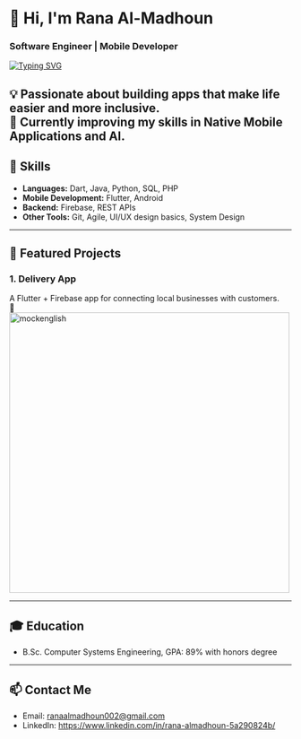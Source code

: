 # 👋 Hi, I'm Rana Al-Madhoun  
### Software Engineer | Mobile Developer   
[![Typing SVG](https://readme-typing-svg.demolab.com?font=Fira+Code&size=34&pause=900&center=true&vCenter=true&width=700&height=60&lines=👋+Hi%2C+I'm+Rana+Al-Madhoun;Software+Engineer+%7C+Mobile+Developer)](https://git.io/typing-svg)


💡 Passionate about building apps that make life easier and more inclusive.  
🌱 Currently improving my skills in Native Mobile Applications and AI.
---

## 🚀 Skills
- **Languages:** Dart, Java, Python, SQL, PHP 
- **Mobile Development:** Flutter, Android  
- **Backend:** Firebase, REST APIs  
- **Other Tools:** Git, Agile, UI/UX design basics, System Design 

---

## 📱 Featured Projects
  
### 1. Delivery App  
A Flutter + Firebase app for connecting local businesses with customers.  
🔗 <img width="500" height="500" alt="mockenglish" src="https://github.com/user-attachments/assets/eac2439a-a35a-4fe2-b8dd-1261181df333" />


---

## 🎓 Education
- B.Sc. Computer Systems Engineering, GPA: 89% with honors degree
---

## 📫 Contact Me
- Email: ranaalmadhoun002@gmail.com  
- LinkedIn: https://www.linkedin.com/in/rana-almadhoun-5a290824b/ 

